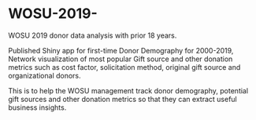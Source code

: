# WOSU-2019-
WOSU 2019 donor data analysis with prior 18 years. 

Published Shiny app for first-time Donor Demography for 2000-2019, Network visualization of most popular Gift source and other donation metrics 
such as cost factor, solicitation method, original gift source and organizational donors.    

This is to help the WOSU management track donor demography, potential gift sources and other donation metrics 
so that they can extract useful business insights.          



 
